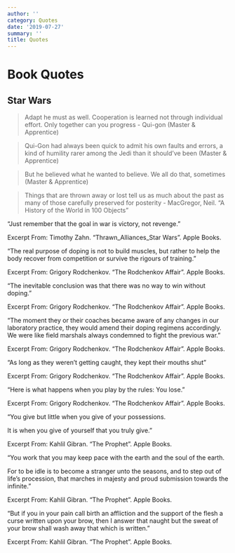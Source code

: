 ```yaml
---
author: ''
category: Quotes
date: '2019-07-27'
summary: ''
title: Quotes
---
```

# Book Quotes

## Star Wars

> Adapt he must as well. Cooperation is learned not through individual effort. Only together can you progress - Qui-gon (Master & Apprentice)

> Qui-Gon had always been quick to admit his own faults and errors, a kind of humility rarer among the Jedi than it should’ve been (Master & Apprentice)

> But he believed what he wanted to believe. We all do that, sometimes (Master & Apprentice)

> Things that are thrown away or lost tell us as much about the past as many of those carefully preserved for posterity - MacGregor, Neil. “A History of the World in 100 Objects”

“Just remember that the goal in war is victory, not revenge.”

Excerpt From: Timothy Zahn. “Thrawn_Alliances_Star Wars”. Apple Books. 

“The real purpose of doping is not to build muscles, but rather to help the body recover from competition or survive the rigours of training.”

Excerpt From: Grigory Rodchenkov. “The Rodchenkov Affair”. Apple Books. 

“The inevitable conclusion was that there was no way to win without doping.”

Excerpt From: Grigory Rodchenkov. “The Rodchenkov Affair”. Apple Books. 

“The moment they or their coaches became aware of any changes in our laboratory practice, they would amend their doping regimens accordingly. We were like field marshals always condemned to fight the previous war.”

Excerpt From: Grigory Rodchenkov. “The Rodchenkov Affair”. Apple Books. 

“As long as they weren’t getting caught, they kept their mouths shut”

Excerpt From: Grigory Rodchenkov. “The Rodchenkov Affair”. Apple Books. 

“Here is what happens when you play by the rules: You lose.”

Excerpt From: Grigory Rodchenkov. “The Rodchenkov Affair”. Apple Books. 

“You give but little when you give of your possessions.

It is when you give of yourself that you truly give.”

Excerpt From: Kahlil Gibran. “The Prophet”. Apple Books. 

“You work that you may keep pace with the earth and the soul of the earth.

For to be idle is to become a stranger unto the seasons, and to step out of life’s procession, that marches in majesty and proud submission towards the infinite.”

Excerpt From: Kahlil Gibran. “The Prophet”. Apple Books. 

“But if you in your pain call birth an affliction and the support of the flesh a curse written upon your brow, then I answer that naught but the sweat of your brow shall wash away that which is written.”

Excerpt From: Kahlil Gibran. “The Prophet”. Apple Books. 
